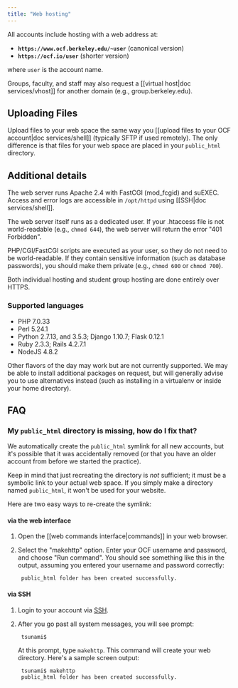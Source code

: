 ```yaml
---
title: "Web hosting"
---
```



All accounts include hosting with a web address at:

* **`https://www.ocf.berkeley.edu/~user`** (canonical version)
* **`https://ocf.io/user`** (shorter version)

where `user` is the account name.

Groups, faculty, and staff may also request a [[virtual host|doc
services/vhost]] for another domain (e.g., group.berkeley.edu).

## Uploading Files

Upload files to your web space the same way you [[upload files to your OCF
account|doc services/shell]] (typically SFTP if used remotely). The only
difference is that files for your web space are placed in your `public_html`
directory.

## Additional details

The web server runs Apache 2.4 with FastCGI (mod_fcgid) and suEXEC.
Access and error logs are accessible in `/opt/httpd` using [[SSH|doc
services/shell]].

The web server itself runs as a dedicated user. If your .htaccess file is not
world-readable (e.g., `chmod 644`), the web server will return the error "401
Forbidden".

PHP/CGI/FastCGI scripts are executed as your user, so they do not need to be
world-readable. If they contain sensitive information (such as database
passwords), you should make them private (e.g., `chmod 600` or `chmod 700`).

Both individual hosting and student group hosting are done entirely over HTTPS.


### Supported languages

* PHP 7.0.33
* Perl 5.24.1
* Python 2.7.13, and 3.5.3; Django 1.10.7; Flask 0.12.1
* Ruby 2.3.3; Rails 4.2.7.1
* NodeJS 4.8.2

Other flavors of the day may work but are not currently supported. We may be
able to install additional packages on request, but will generally advise you
to use alternatives instead (such as installing in a virtualenv or inside your
home directory).


## FAQ

### My `public_html` directory is missing, how do I fix that?

We automatically create the `public_html` symlink for all new accounts, but
it's possible that it was accidentally removed (or that you have an older
account from before we started the practice).

Keep in mind that just recreating the directory is *not* sufficient; it must be
a symbolic link to your actual web space. If you simply make a directory named
`public_html`, it won't be used for your website.

Here are two easy ways to re-create the symlink:


#### via the web interface

1. Open the [[web commands interface|commands]] in your web browser.
2. Select the "makehttp" option. Enter your OCF username and password, and
   choose "Run command". You should see something like this in the output,
   assuming you entered your username and password correctly:

        public_html folder has been created successfully.


#### via SSH

1. Login to your account via [SSH](/docs/services/shell).
2. After you go past all system messages, you will see prompt:

        tsunami$

    At this prompt, type `makehttp`. This command will create your web
    directory. Here's a sample screen output:

        tsunami$ makehttp
        public_html folder has been created successfully.
